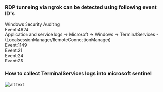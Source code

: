 ### RDP tunneing via ngrok can be detected using following event ID's  
Windows Security Auditing  
Event:4624  
Application and service logs -> Microsoft -> Windows -> TerminalServices - (LocalsessionManager/RemoteConnectionManager)  
Event:1149  
Event:21  
Event:24  
Event:25  

### How to collect TerminalServices logs into microsoft sentinel
![alt text](http://url/to/img.png)
